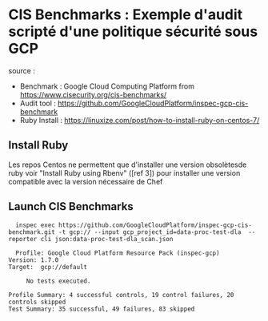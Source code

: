 # CIS Benchmarks : Exemple d'audit scripté d'une politique sécurité sous GCP
source : 
  * Benchmark : Google Cloud Computing Platform from https://www.cisecurity.org/cis-benchmarks/
  * Audit tool : https://github.com/GoogleCloudPlatform/inspec-gcp-cis-benchmark
  * Ruby Install : https://linuxize.com/post/how-to-install-ruby-on-centos-7/

##  Install Ruby
Les repos Centos ne permettent que d'installer une version obsolètesde ruby
voir "Install Ruby using Rbenv" ([ref 3]) pour installer une version compatible avec la version nécessaire de Chef

##  Launch CIS Benchmarks

```Shell
  inspec exec https://github.com/GoogleCloudPlatform/inspec-gcp-cis-benchmark.git -t gcp:// --input gcp_project_id=data-proc-test-dla  --reporter cli json:data-proc-test-dla_scan.json
```

```Shell  
  Profile: Google Cloud Platform Resource Pack (inspec-gcp)
Version: 1.7.0
Target:  gcp://default

     No tests executed.

Profile Summary: 4 successful controls, 19 control failures, 20 controls skipped
Test Summary: 35 successful, 49 failures, 83 skipped
  
```
